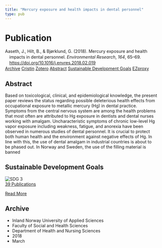 ```yaml
---
title: "Mercury exposure and health impacts in dental personnel"
type: pub
---
```

<h1>Publication</h1>
<article id="csl-bib-container-JSTAZS2A" class="csl-bib-container">
  <div class="csl-bib-body" style="line-height: 1.35; padding-left: 1em; text-indent:-1em;">
  <div class="csl-entry">Aaseth, J., Hilt, B., &amp; Bj&#xF8;rklund, G. (2018). Mercury exposure and health impacts in dental personnel. <i>Environmental Research</i>, <i>164</i>, 65&#x2013;69. <a href="https://doi.org/10.1016/j.envres.2018.02.019">https://doi.org/10.1016/j.envres.2018.02.019</a></div>
</div>
  <div class="csl-bib-buttons">
    <a href="#taxonomy-article-JSTAZS2A" class="csl-bib-button">Archive</a>
    <a href="https://app.cristin.no/results/show.jsf?id=1574254" alt="Cristin URL" class="csl-bib-button">Cristin</a>
    <a href="http://zotero.org/groups/5022929/items/JSTAZS2A" alt="Zotero URL" class="csl-bib-button">Zotero</a>
    <a href="#abstract-article-JSTAZS2A" class="csl-bib-button">Abstract</a>
    <a href="#sdg-article-JSTAZS2A" class="csl-bib-button">Sustainable Development Goals</a>
    <a href="http://ezproxy.inn.no/login?url=https://doi.org/10.1016/j.envres.2018.02.019" class="csl-bib-button">EZproxy</a>
  </div>
  <div id="csl-bib-meta-container-JSTAZS2A"></div>
</article>
<div id="csl-bib-meta-JSTAZS2A" class="csl-bib-meta">
  <article id="abstract-article-JSTAZS2A" class="abstract-article">
    <h1>Abstract</h1>
    Based on toxicological, clinical, and epidemiological knowledge, the present paper reviews the status regarding possible deleterious health effects from occupational exposure to metallic mercury (Hg) in dental practice. Symptoms from the central nervous system are among the health problems that most often are attributed to Hg exposure in dentists and dental nurses working with amalgam. Uncharacteristic symptoms of chronic low-level Hg vapor exposure including weakness, fatigue, and anorexia have been observed in numerous studies of dental personnel. It is crucial to protect both human health and the environment against negative effects of Hg. In line with this, the use of dental amalgam in industrial countries is about to be phased out. In Norway and Sweden, the use of the filling material is banned
  </article>
  <article id="sdg-article-JSTAZS2A" class="sdg-article">
    <h1>Sustainable Development Goals</h1>
    <div class="sdg-container"><div id="sdg3" class="sdg">
<img src="{{< params subfolder >}}images/sdg/sdg03_en.png" class="image" alt="SDG 3">
<div class="sdg-overlay">
<a href="{{< params subfolder >}}en/archive/?sdg=3#archive" class="sdg-publication-count"><span>39</span> Publications</a>
<p><a href="https://sdgs.un.org/goals/goal3" class="sdg-read-more">Read More</a></p>
</div>
</div></div>
  </article>
  <article id="taxonomy-article-JSTAZS2A" class="taxonomy-article">
    <h1>Archive</h1>
    <ul>
      <li>Inland Norway University of Applied Sciences</li>
      <li>Faculty of Social and Health Sciences</li>
      <li>Department of Health and Nursing Sciences</li>
      <li>2018</li>
      <li>March</li>
    </ul>
  </article>
</div>
